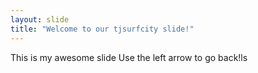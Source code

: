 ```yaml
---
layout: slide
title: "Welcome to our tjsurfcity slide!"
---
```

This is my awesome slide
Use the left arrow to go back!ls